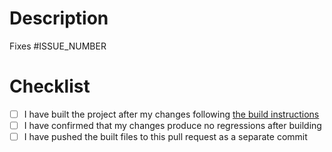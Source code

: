 # Description

<!-- Please include a summary of the change and which issue is fixed. Please also include relevant motivation and context. -->

Fixes #ISSUE_NUMBER

# Checklist

- [ ] I have built the project after my changes following [the build instructions](https://github.com/fnune/base16-vim#building)
- [ ] I have confirmed that my changes produce no regressions after building
- [ ] I have pushed the built files to this pull request as a separate commit
